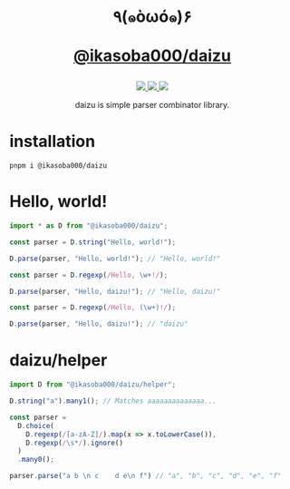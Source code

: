 <h1>
  <p align="center">
    ٩(๑òωó๑)۶<br/><br/>
    <a href="https://www.npmjs.com/package/@ikasoba000/daizu">
      @ikasoba000/daizu
    </a>
  </p>
</h1>

<p align="center">
  <a href="https://npmjs.org/@ikasoba000/daizu">
    <img src="https://img.shields.io/npm/v/%40ikasoba000%2Fdaizu"/>
  </a>
  <a href="https://npmjs.org/@ikasoba000/daizu">
    <img src="https://img.shields.io/npm/l/%40ikasoba000%2Fdaizu"/>
  </a>
  <a href="https://codecov.io/gh/ikasoba/daizu.ts" >
    <img src="https://codecov.io/gh/ikasoba/daizu.ts/branch/main/graph/badge.svg?token=1ZJ3N5EF4A"/>
  </a>
</p>

<p align="center">
  daizu is simple parser combinator library.
</p>

# installation

```
pnpm i @ikasoba000/daizu
```

# Hello, world!

```ts
import * as D from "@ikasoba000/daizu";

const parser = D.string("Hello, world!");

D.parse(parser, "Hello, world!"); // "Hello, world!"

const parser = D.regexp(/Hello, \w+!/);

D.parse(parser, "Hello, daizu!"); // "Hello, daizu!"

const parser = D.regexp(/Hello, (\w+)!/);

D.parse(parser, "Hello, daizu!"); // "daizu"
```

# daizu/helper

```ts
import D from "@ikasoba000/daizu/helper";

D.string("a").many1(); // Matches aaaaaaaaaaaaaa...

const parser =
  D.choice(
    D.regexp(/[a-zA-Z]/).map(x => x.toLowerCase()),
    D.regexp(/\s*/).ignore()
  )
  .many0();

parser.parse("a b \n c    d e\n f") // "a", "b", "c", "d", "e", "f"
```
